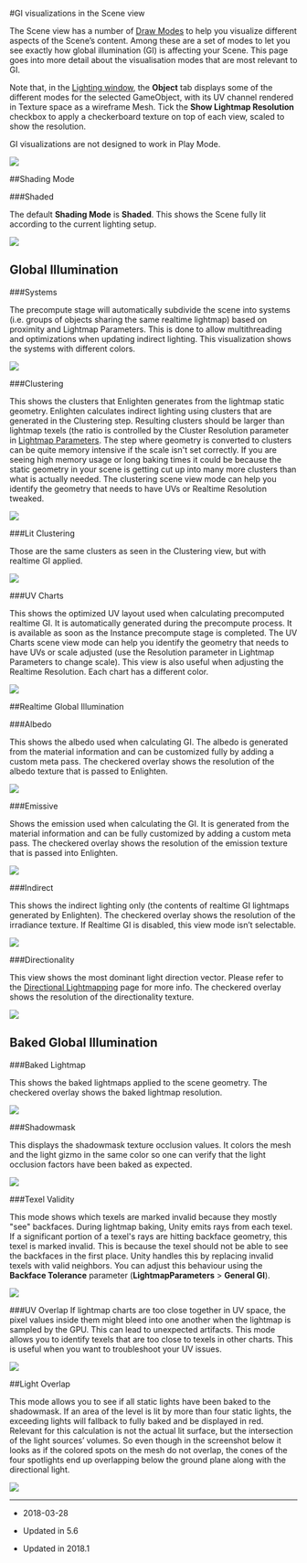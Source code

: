 #GI visualizations in the Scene view

The Scene view has a number of [Draw Modes](ViewModes) to help you visualize different aspects of the Scene’s content. Among these are a set of modes to let you see exactly how global illumination (GI) is affecting your Scene. This page goes into more detail about the visualisation modes that are most relevant to GI. 

Note that, in the [Lighting window](GlobalIllumination), the __Object__ tab displays some of the different modes for the selected GameObject, with its UV channel rendered in Texture space as a wireframe Mesh. Tick the __Show Lightmap Resolution__ checkbox to apply a checkerboard texture on top of each view, scaled to show the resolution.

GI visualizations are not designed to work in Play Mode.

![](../uploads/Main/GIVis.png)

##Shading Mode

###Shaded

The default __Shading Mode__ is __Shaded__. This shows the Scene fully lit according to the current lighting setup.


![](../uploads/Main/GIVis2.png)

## Global Illumination

###Systems

The precompute stage will automatically subdivide the scene into systems (i.e. groups of objects sharing the same realtime lightmap) based on proximity and Lightmap Parameters. This is done to allow multithreading and optimizations when updating indirect lighting. This visualization shows the systems with different colors.

![](../uploads/Main/GIVis4.png)

###Clustering

This shows the clusters that Enlighten generates from the lightmap static geometry. Enlighten calculates indirect lighting using clusters that are generated in the Clustering step. Resulting clusters should be larger than lightmap texels (the ratio is controlled by the Cluster Resolution parameter in [Lightmap Parameters](class-LightmapParameters). The step where geometry is converted to clusters can be quite memory intensive if the scale isn't set correctly.
If you are seeing high memory usage or long baking times it could be because the static geometry in your scene is getting cut up into many more clusters than what is actually needed. The clustering scene view mode can help you identify the geometry that needs to have UVs or Realtime Resolution tweaked.

![](../uploads/Main/GIVis10.png)

###Lit Clustering

Those are the same clusters as seen in the Clustering view, but with realtime GI applied.

![](../uploads/Main/GIVis11.png)

###UV Charts

This shows the optimized UV layout used when calculating precomputed realtime GI. It is automatically generated during the precompute process. It is available as soon as the Instance precompute stage is completed. The UV Charts scene view mode can help you identify the geometry that needs to have UVs or scale adjusted (use the Resolution parameter in Lightmap Parameters to change scale). This view is also useful when adjusting the Realtime Resolution. Each chart has a different color.

![](../uploads/Main/GIVis3.png)

##Realtime Global Illumination

###Albedo

This shows the albedo used when calculating GI. The albedo is generated from the material information and can be customized fully by adding a custom meta pass. The checkered overlay shows the resolution of the albedo texture that is passed to Enlighten.

![](../uploads/Main/GIVis5.png)

###Emissive

Shows the emission used when calculating the GI. It is generated from the material information and can be fully customized by adding a custom meta pass. The checkered overlay shows the resolution of the emission texture that is passed into Enlighten.

![](../uploads/Main/GIVis6.png)

###Indirect

This shows the indirect lighting only (the contents of realtime GI lightmaps generated by Enlighten). The checkered overlay shows the resolution of the irradiance texture. If Realtime GI is disabled, this view mode isn’t selectable.

![](../uploads/Main/GIVis7.png)

###Directionality

This view shows the most dominant light direction vector. Please refer to the [Directional Lightmapping](LightmappingDirectional) page for more info. The checkered overlay shows the resolution of the directionality texture.

![](../uploads/Main/GIVis8.png)

## Baked Global Illumination

###Baked Lightmap

This shows the baked lightmaps applied to the scene geometry. The checkered overlay shows the baked lightmap resolution.

![](../uploads/Main/GIVis9.jpg)


###Shadowmask

This displays the shadowmask texture occlusion values. It colors the mesh and the light gizmo in the same color so one can verify that the light occlusion factors have been baked as expected.

![](../uploads/Main/GIVis12.jpg)

###Texel Validity

This mode shows which texels are marked invalid because they mostly "see" backfaces. During lightmap baking, Unity emits rays from each texel. If a significant portion of a texel's rays are hitting backface geometry, this texel is marked invalid. This is because the texel should not be able to see the backfaces in the first place. Unity handles this by replacing invalid texels with valid neighbors. You can adjust this behaviour using the __Backface Tolerance__ parameter (__LightmapParameters__ > __General GI__).

![](../uploads/Main/GIVis14.jpg)

###UV Overlap
If lightmap charts are too close together in UV space, the pixel values inside them might bleed into one another when the lightmap is sampled by the GPU. This can lead to unexpected artifacts. This mode allows you to identify texels that are too close to texels in other charts. This is useful when you want to troubleshoot your UV issues.

![](../uploads/Main/GIVis15.jpg)

##Light Overlap

This mode allows you to see if all static lights have been baked to the shadowmask. If an area of the level is lit by more than four static lights, the exceeding lights will fallback to fully baked and be displayed in red. Relevant for this calculation is not the actual lit surface, but the intersection of the light sources’ volumes. So even though in the screenshot below it looks as if the colored spots on the mesh do not overlap, the cones of the four spotlights end up overlapping below the ground plane along with the directional light.

![](../uploads/Main/GIVis13.jpg)

---
* <span class="page-edit">2018-03-28  <!-- include IncludeTextAmendPageSomeEdit --></span>

* <span class="page-history">Updated in 5.6</span>

* <span class="page-history">Updated in 2018.1</span>